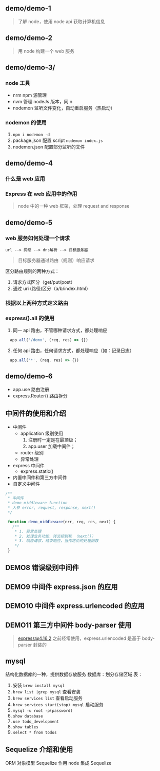 ## demo/demo-1
> 了解 node，使用 node api 获取计算机信息

## demo/demo-2
> 用 node 构建一个 web 服务

## demo/demo-3/

### node 工具
* nrm npm 源管理
* nvm 管理 nodeJs 版本，同 n
* nodemon 监听文件变化，自动重启服务（热启动）

### nodemon 的使用
1.  `npm i nodemon -d`
2.  package.json 配置 script `nodemon index.js`
3.  nodemon.json 配置部分监听的文件

## demo/demo-4
### 什么是 web 应用

### Express 在 web 应用中的作用
> node 中的一种 web 框架，处理 request and response

## demo/demo-5
###  web 服务如何处理一个请求

```flow
url --> 网络 --> dns解析 --> 目标服务器
```
> 目标服务器通过路由（规则）响应请求

区分路由规则的两种方式：
1.  请求方式区分（get/put/post）
2.  通过 uri (路径)区分（a/b/index.html）

### 根据以上两种方式定义路由

### express().all 的使用
1.  同一 api 路由，不管哪种请求方式，都处理响应
  ```javascript
    app.all('/demo', (req, res) => {})
  ```
2.  任何 api 路由，任何请求方式，都处理响应（如：记录日志）
  ```javascript
    app.all('*', (req, res) => {})
  ```

## demo/demo-6
* app.use 路由注册
* express.Router() 路由拆分

## 中间件的使用和介绍
* 中间件
  - application 级别使用
    1. 注册时一定是在最顶级；
    2. app.user 加载中间件；
  - router 级别
  - 异常处理
* express 中间件
  - express.static()
* 内置中间件和第三方中间件
* 自定义中间件
```javascript
/**
 * 中间件
 * demo_middleware function
 * 入参 error, request, response, next()
 */

 function demo_middleware(err, req, res, next) {
   /**
    * 1. 异常处理
    * 2. 处理业务功能，转交控制权 （next()）
    * 3. 响应请求，结束响应，当作路由的处理函数
    */
 }
```
## DEMO8 错误级别中间件
## DEMO9 中间件 express.json 的应用
## DEMO10 中间件 express.urlencoded 的应用
## DEMO11 第三方中间件 body-parser 使用
> express@4.16.2 之前经常使用，express.urlencoded 是基于 body-parser 封装的

## mysql
结构化数据库的一种，提供数据存放服务
数据库：划分存储区域
表：

1. 安装 `brew install mysql`
2. `brew list |grep mysql` 查看安装
3. `brew services list` 查看启动服务
4. `brew services start(stop) mysql` 启动服务
5.  `mysql -u root -p(password)`
6.  `show database`
7.  `use todo_development`
8.  `show tables`
9.   `select * from todos`

## Sequelize 介绍和使用

ORM 对象模型
Sequelize 作用
node 集成 Sequelize
